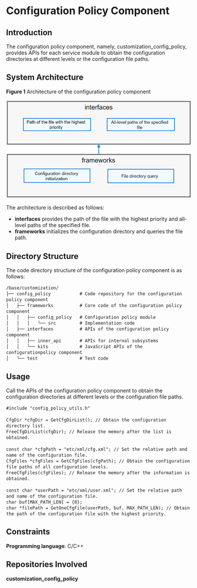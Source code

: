 # Configuration Policy Component

## Introduction

The configuration policy component, namely, customization_config_policy, provides APIs for each service module to obtain the configuration directories at different levels or the configuration file paths.

## System Architecture

**Figure 1** Architecture of the configuration policy component

![](figures/config_policy_en.png)

The architecture is described as follows:

- **interfaces** provides the path of the file with the highest priority and all-level paths of the specified file.
- **frameworks** initializes the configuration directory and queries the file path.

## Directory Structure

The code directory structure of the configuration policy component is as follows:

```
/base/customization/
├── config_policy           # Code repository for the configuration policy component
│   ├── frameworks          # Core code of the configuration policy component
│   │   ├── config_policy   # Configuration policy module
│   │   │   └── src         # Implementation code
│   ├── interfaces          # APIs of the configuration policy component
│   │   ├── inner_api       # APIs for internal subsystems
│   │   └── kits            # JavaScript APIs of the configurationpolicy component
│   └── test                # Test code
```

## Usage

Call the APIs of the configuration policy component to obtain the configuration directories at different levels or the configuration file paths.

```
#include "config_policy_utils.h"

CfgDir *cfgDir = GetCfgDirList(); // Obtain the configuration directory list.
FreeCfgDirList(cfgDir); // Release the memory after the list is obtained.

const char *cfgPath = "etc/xml/cfg.xml"; // Set the relative path and name of the configuration file.
CfgFiles *cfgFiles = GetCfgFiles(cfgPath); // Obtain the configuration file paths of all configuration levels.
FreeCfgFiles(cfgFiles); // Release the memory after the information is obtained.

const char *userPath = "etc/xml/user.xml"; // Set the relative path and name of the configuration file.
char buf[MAX_PATH_LEN] = {0};
char *filePath = GetOneCfgFile(userPath, buf, MAX_PATH_LEN); // Obtain the path of the configuration file with the highest priority.
```

## Constraints

**Programming language**: C/C++

## Repositories Involved

**customization\_config\_policy**
